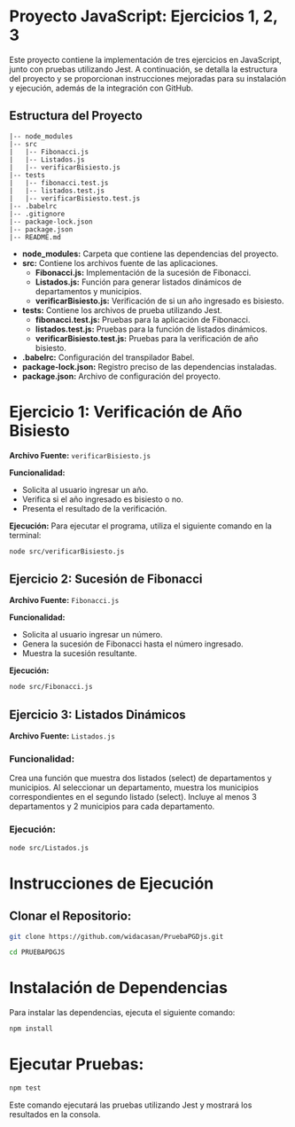 # Proyecto JavaScript: Ejercicios 1, 2, 3

Este proyecto contiene la implementación de tres ejercicios en JavaScript, junto con pruebas utilizando Jest. A continuación, se detalla la estructura del proyecto y se proporcionan instrucciones mejoradas para su instalación y ejecución, además de la integración con GitHub.

## Estructura del Proyecto

```plaintext
|-- node_modules
|-- src
|   |-- Fibonacci.js
|   |-- Listados.js
|   |-- verificarBisiesto.js
|-- tests
|   |-- fibonacci.test.js
|   |-- listados.test.js
|   |-- verificarBisiesto.test.js
|-- .babelrc
|-- .gitignore
|-- package-lock.json
|-- package.json
|-- README.md
```

- **node_modules:** Carpeta que contiene las dependencias del proyecto.
- **src:** Contiene los archivos fuente de las aplicaciones.
  - **Fibonacci.js:** Implementación de la sucesión de Fibonacci.
  - **Listados.js:** Función para generar listados dinámicos de departamentos y municipios.
  - **verificarBisiesto.js:** Verificación de si un año ingresado es bisiesto.
- **tests:** Contiene los archivos de prueba utilizando Jest.
  - **fibonacci.test.js:** Pruebas para la aplicación de Fibonacci.
  - **listados.test.js:** Pruebas para la función de listados dinámicos.
  - **verificarBisiesto.test.js:** Pruebas para la verificación de año bisiesto.
- **.babelrc:** Configuración del transpilador Babel.
- **package-lock.json:** Registro preciso de las dependencias instaladas.
- **package.json:** Archivo de configuración del proyecto.

# Ejercicio 1: Verificación de Año Bisiesto

**Archivo Fuente:** `verificarBisiesto.js`

**Funcionalidad:**
- Solicita al usuario ingresar un año.
- Verifica si el año ingresado es bisiesto o no.
- Presenta el resultado de la verificación.

**Ejecución:**
Para ejecutar el programa, utiliza el siguiente comando en la terminal:

```bash
node src/verificarBisiesto.js
```
## Ejercicio 2: Sucesión de Fibonacci

**Archivo Fuente:** `Fibonacci.js`

**Funcionalidad:**
- Solicita al usuario ingresar un número.
- Genera la sucesión de Fibonacci hasta el número ingresado.
- Muestra la sucesión resultante.

**Ejecución:**
```bash
node src/Fibonacci.js
```
## Ejercicio 3: Listados Dinámicos

**Archivo Fuente:** `Listados.js`

### Funcionalidad:
Crea una función que muestra dos listados (select) de departamentos y municipios. Al seleccionar un departamento, muestra los municipios correspondientes en el segundo listado (select). Incluye al menos 3 departamentos y 2 municipios para cada departamento.

### Ejecución:
```bash
node src/Listados.js
```
# Instrucciones de Ejecución

## Clonar el Repositorio:

```bash
git clone https://github.com/widacasan/PruebaPGDjs.git

cd PRUEBAPDGJS
```
# Instalación de Dependencias

Para instalar las dependencias, ejecuta el siguiente comando:

```bash
npm install
```
# Ejecutar Pruebas:

```bash
npm test
```
Este comando ejecutará las pruebas utilizando Jest y mostrará los resultados en la consola.

